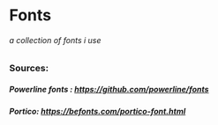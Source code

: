 # Fonts

###### a collection of fonts i use

### Sources: 

##### Powerline fonts : https://github.com/powerline/fonts
##### Portico: https://befonts.com/portico-font.html

